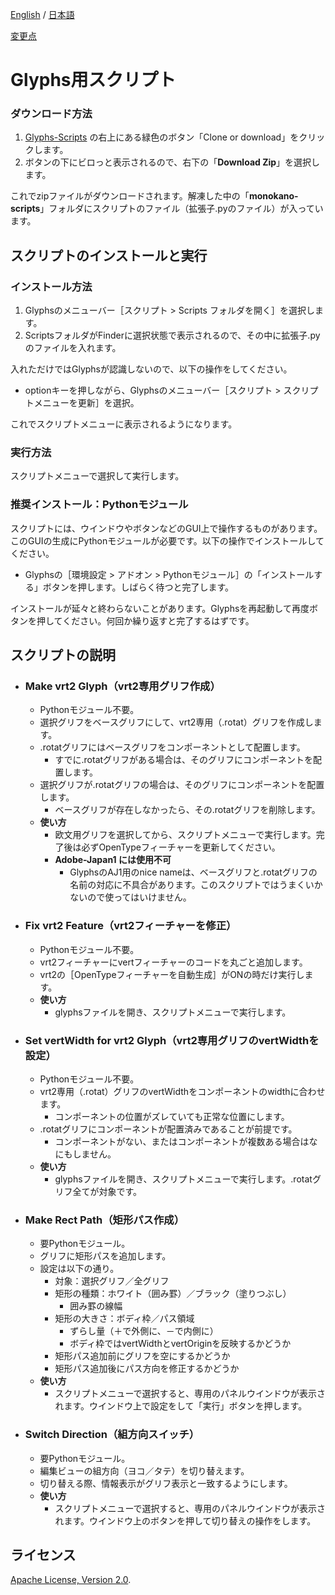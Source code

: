 [English](https://github.com/monokano/Glyphs-Scripts) / [日本語](README-JP.md)

[変更点](Changes-JP.md)


# Glyphs用スクリプト

### ダウンロード方法
1. [Glyphs-Scripts](https://github.com/monokano/Glyphs-Scripts) の右上にある緑色のボタン「Clone or download」をクリックします。
2. ボタンの下にビロっと表示されるので、右下の「**Download Zip**」を選択します。

これでzipファイルがダウンロードされます。解凍した中の「**monokano-scripts**」フォルダにスクリプトのファイル（拡張子.pyのファイル）が入っています。


## スクリプトのインストールと実行


### インストール方法
1. Glyphsのメニューバー［スクリプト > Scripts フォルダを開く］を選択します。
2. ScriptsフォルダがFinderに選択状態で表示されるので、その中に拡張子.pyのファイルを入れます。

入れただけではGlyphsが認識しないので、以下の操作をしてください。

* optionキーを押しながら、Glyphsのメニューバー［スクリプト > スクリプトメニューを更新］を選択。

これでスクリプトメニューに表示されるようになります。


### 実行方法
スクリプトメニューで選択して実行します。


### 推奨インストール：Pythonモジュール
スクリプトには、ウインドウやボタンなどのGUI上で操作するものがあります。このGUIの生成にPythonモジュールが必要です。以下の操作でインストールしてください。

* Glyphsの［環境設定 > アドオン > Pythonモジュール］の「インストールする」ボタンを押します。しばらく待つと完了します。

インストールが延々と終わらないことがあります。Glyphsを再起動して再度ボタンを押してください。何回か繰り返すと完了するはずです。


## スクリプトの説明

* ### Make vrt2 Glyph（vrt2専用グリフ作成）
  * Pythonモジュール不要。
  * 選択グリフをベースグリフにして、vrt2専用（.rotat）グリフを作成します。
  * .rotatグリフにはベースグリフをコンポーネントとして配置します。
    * すでに.rotatグリフがある場合は、そのグリフにコンポーネントを配置します。
  * 選択グリフが.rotatグリフの場合は、そのグリフにコンポーネントを配置します。
    * ベースグリフが存在しなかったら、その.rotatグリフを削除します。
  * **使い方**
      * 欧文用グリフを選択してから、スクリプトメニューで実行します。完了後は必ずOpenTypeフィーチャーを更新してください。
    * **Adobe-Japan1 には使用不可**
      * GlyphsのAJ1用のnice nameは、ベースグリフと.rotatグリフの名前の対応に不具合があります。このスクリプトではうまくいかないので使ってはいけません。

* ### Fix vrt2 Feature（vrt2フィーチャーを修正）
  * Pythonモジュール不要。
  * vrt2フィーチャーにvertフィーチャーのコードを丸ごと追加します。
  * vrt2の［OpenTypeフィーチャーを自動生成］がONの時だけ実行します。
  * **使い方**
      * glyphsファイルを開き、スクリプトメニューで実行します。

* ### Set vertWidth for vrt2 Glyph（vrt2専用グリフのvertWidthを設定）
  * Pythonモジュール不要。
  * vrt2専用（.rotat）グリフのvertWidthをコンポーネントのwidthに合わせます。
      * コンポーネントの位置がズレていても正常な位置にします。
  * .rotatグリフにコンポーネントが配置済みであることが前提です。
      * コンポーネントがない、またはコンポーネントが複数ある場合はなにもしません。
  * **使い方**
      * glyphsファイルを開き、スクリプトメニューで実行します。.rotatグリフ全てが対象です。

* ### Make Rect Path（矩形パス作成）
  * 要Pythonモジュール。
  * グリフに矩形パスを追加します。
  * 設定は以下の通り。
      * 対象：選択グリフ／全グリフ
      * 矩形の種類：ホワイト（囲み罫）／ブラック（塗りつぶし）
         * 囲み罫の線幅
      * 矩形の大きさ：ボディ枠／パス領域
         * ずらし量（＋で外側に、－で内側に）
         * ボディ枠ではvertWidthとvertOriginを反映するかどうか
      * 矩形パス追加前にグリフを空にするかどうか
      * 矩形パス追加後にパス方向を修正するかどうか
  * **使い方**
      * スクリプトメニューで選択すると、専用のパネルウインドウが表示されます。ウインドウ上で設定をして「実行」ボタンを押します。

* ### Switch Direction（組方向スイッチ）
  * 要Pythonモジュール。
  * 編集ビューの組方向（ヨコ／タテ）を切り替えます。
  * 切り替える際、情報表示がグリフ表示と一致するようにします。
  * **使い方**
      * スクリプトメニューで選択すると、専用のパネルウインドウが表示されます。ウインドウ上のボタンを押して切り替えの操作をします。


## ライセンス

 [Apache License, Version 2.0](http://www.apache.org/licenses/LICENSE-2.0).